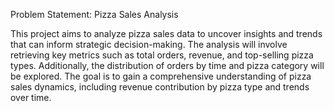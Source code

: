 Problem Statement: Pizza Sales Analysis

This project aims to analyze pizza sales data to uncover insights and trends that can inform strategic decision-making. The analysis will involve retrieving key metrics such as total orders, revenue, and top-selling pizza types. Additionally, the distribution of orders by time and pizza category will be explored. The goal is to gain a comprehensive understanding of pizza sales dynamics, including revenue contribution by pizza type and trends over time.
